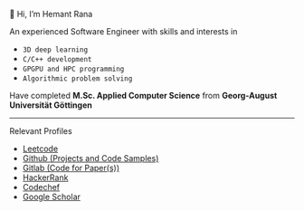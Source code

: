 👋 Hi, I’m Hemant Rana
<p> An experienced Software Engineer with skills and interests in 
  <ul>
  <li> <code>3D deep learning</code>
  <li> <code>C/C++ development</code>
  <li> <code>GPGPU and HPC programming</code>
  <li> <code>Algorithmic problem solving</code>
  </ul>
  </p>
<p> Have completed <b>M.Sc. Applied Computer Science</b> from <b>Georg-August Universität Göttingen</b> </p>
<hr>
<p>Relevant Profiles</p>
<ul>
  <li><a href = "https://leetcode.com/hemantrana/">Leetcode</a>
<!--   <li><a href = "https://www.linkedin.com/in/hr26">Linkedin</a> -->
  <li><a href = "https://github.com/Hemant-60">Github (Projects and Code Samples)</a>
  <li><a href = "https://gitlab.com/hemant_rana">Gitlab (Code for Paper(s))</a>
<!--   <li><a href = "https://hemant-60.github.io/Me/">Portfolio Website</a> -->
  <li><a href = "https://www.hackerrank.com/hemant_rana19979?hr_r=1">HackerRank</a>
  <li><a href = "https://www.codechef.com/users/hemant_60">Codechef</a>
    <li><a href = "https://scholar.google.com/citations?user=E_gPrdoAAAAJ">Google Scholar</a>
  
  
